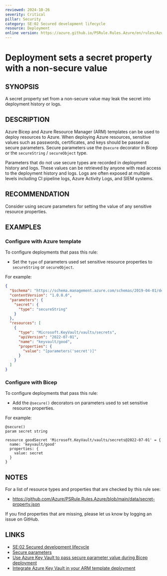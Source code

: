```yaml
---
reviewed: 2024-10-26
severity: Critical
pillar: Security
category: SE:02 Secured development lifecycle
resource: Deployment
online version: https://azure.github.io/PSRule.Rules.Azure/en/rules/Azure.Deployment.SecureValue/
---
```


# Deployment sets a secret property with a non-secure value

## SYNOPSIS

A secret property set from a non-secure value may leak the secret into deployment history or logs.

## DESCRIPTION

Azure Bicep and Azure Resource Manager (ARM) templates can be used to deploy resources to Azure.
When deploying Azure resources, sensitive values such as passwords, certificates, and keys should be passed as secure parameters.
Secure parameters use the `@secure` decorator in Bicep or the `secureString` / `secureObject` type.

Parameters that do not use secure types are recorded in deployment history and logs.
These values can be retrieved by anyone with read access to the deployment history and logs.
Logs are often exposed at multiple levels including CI pipeline logs, Azure Activity Logs, and SIEM systems.

<!-- security:note rotate-secret -->

## RECOMMENDATION

Consider using secure parameters for setting the value of any sensitive resource properties.

## EXAMPLES

### Configure with Azure template

To configure deployments that pass this rule:

- Set the `type` of parameters used set sensitive resource properties to `secureString` or `secureObject`.

For example:

```json
{
  "$schema": "https://schema.management.azure.com/schemas/2019-04-01/deploymentTemplate.json#",
  "contentVersion": "1.0.0.0",
  "parameters": {
    "secret": {
      "type": "secureString"
    }
  },
  "resources": [
    {
      "type": "Microsoft.KeyVault/vaults/secrets",
      "apiVersion": "2022-07-01",
      "name": "keyvault/good",
      "properties": {
        "value": "[parameters('secret')]"
      }
    }
  ]
}
```

### Configure with Bicep

To configure deployments that pass this rule:

- Add the `@secure()` decorators on parameters used to set sensitive resource properties.

For example:

```bicep
@secure()
param secret string

resource goodSecret 'Microsoft.KeyVault/vaults/secrets@2022-07-01' = {
  name: 'keyvault/good'
  properties: {
    value: secret
  }
}
```

## NOTES

For a list of resource types and properties that are checked by this rule see:

- https://github.com/Azure/PSRule.Rules.Azure/blob/main/data/secret-property.json

If you find properties that are missing, please let us know by logging an issue on GitHub.

## LINKS

- [SE:02 Secured development lifecycle](https://learn.microsoft.com/azure/well-architected/security/secure-development-lifecycle)
- [Secure parameters](https://learn.microsoft.com/azure/azure-resource-manager/bicep/parameters#secure-parameters)
- [Use Azure Key Vault to pass secure parameter value during Bicep deployment](https://learn.microsoft.com/azure/azure-resource-manager/bicep/key-vault-parameter)
- [Integrate Azure Key Vault in your ARM template deployment](https://learn.microsoft.com/azure/azure-resource-manager/templates/template-tutorial-use-key-vault#edit-the-parameters-file)
